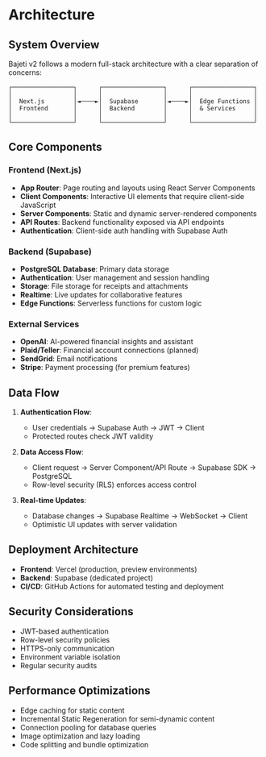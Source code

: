 # Architecture

## System Overview

Bajeti v2 follows a modern full-stack architecture with a clear separation of concerns:

```
┌─────────────────┐      ┌─────────────────┐      ┌─────────────────┐
│                 │      │                 │      │                 │
│  Next.js        │◄────►│  Supabase       │◄────►│  Edge Functions │
│  Frontend       │      │  Backend        │      │  & Services     │
│                 │      │                 │      │                 │
└─────────────────┘      └─────────────────┘      └─────────────────┘
```

## Core Components

### Frontend (Next.js)
- **App Router**: Page routing and layouts using React Server Components
- **Client Components**: Interactive UI elements that require client-side JavaScript
- **Server Components**: Static and dynamic server-rendered components
- **API Routes**: Backend functionality exposed via API endpoints
- **Authentication**: Client-side auth handling with Supabase Auth

### Backend (Supabase)
- **PostgreSQL Database**: Primary data storage
- **Authentication**: User management and session handling
- **Storage**: File storage for receipts and attachments
- **Realtime**: Live updates for collaborative features
- **Edge Functions**: Serverless functions for custom logic

### External Services
- **OpenAI**: AI-powered financial insights and assistant
- **Plaid/Teller**: Financial account connections (planned)
- **SendGrid**: Email notifications
- **Stripe**: Payment processing (for premium features)

## Data Flow

1. **Authentication Flow**:
   - User credentials → Supabase Auth → JWT → Client
   - Protected routes check JWT validity

2. **Data Access Flow**:
   - Client request → Server Component/API Route → Supabase SDK → PostgreSQL
   - Row-level security (RLS) enforces access control

3. **Real-time Updates**:
   - Database changes → Supabase Realtime → WebSocket → Client
   - Optimistic UI updates with server validation

## Deployment Architecture

- **Frontend**: Vercel (production, preview environments)
- **Backend**: Supabase (dedicated project)
- **CI/CD**: GitHub Actions for automated testing and deployment

## Security Considerations

- JWT-based authentication
- Row-level security policies
- HTTPS-only communication
- Environment variable isolation
- Regular security audits

## Performance Optimizations

- Edge caching for static content
- Incremental Static Regeneration for semi-dynamic content
- Connection pooling for database queries
- Image optimization and lazy loading
- Code splitting and bundle optimization
